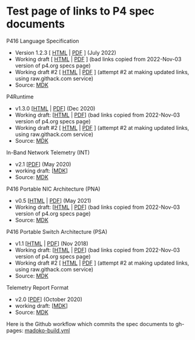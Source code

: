 # Test page of links to P4 spec documents

P416 Language Specification
+ Version 1.2.3 [ [HTML](https://p4.org/p4-spec/docs/P4-16-v-1.2.3.html) | [PDF](https://p4.org/p4-spec/docs/P4-16-v1.2.3.pdf) ] (July 2022)
+ Working draft [ [HTML](https://p4.org/p4-spec/docs/P4-16-working-spec.html) | [PDF](https://p4.org/p4-spec/docs/P4-16-working-spec.pdf) ] (bad links copied from 2022-Nov-03 version of p4.org specs page)
+ Working draft #2 [ [HTML](https://raw.githack.com/p4lang/p4-spec/gh-pages/docs/P4-16-working-spec.html) | [PDF](https://raw.githack.com/p4lang/p4-spec/gh-pages/docs/P4-16-working-spec.pdf) ] (attempt #2 at making updated links, using raw.githack.com service)
+ Source: [MDK](https://github.com/p4lang/p4-spec/blob/main/p4-16/spec/P4-16-spec.mdk)

P4Runtime
+ v1.3.0 [[HTML](https://p4.org/p4-spec/p4runtime/v1.3.0/P4Runtime-Spec.html) | [PDF](https://p4.org/p4-spec/p4runtime/v1.3.0/P4Runtime-Spec.pdf)] (Dec 2020)
+ Working draft: [[HTML](https://p4.org/p4-spec/p4runtime/main/P4Runtime-Spec.html) | [PDF](https://p4.org/p4-spec/p4runtime/main/P4Runtime-Spec.pdf)] (bad links copied from 2022-Nov-03 version of p4.org specs page)
+ Working draft #2 [ [HTML](https://raw.githack.com/p4lang/p4runtime/gh-pages/spec/main/P4Runtime-Spec.html) | [PDF](https://raw.githack.com/p4lang/p4runtime/gh-pages/spec/main/P4Runtime-Spec.pdf) ] (attempt #2 at making updated links, using raw.githack.com service)
+ Source: [MDK](https://github.com/p4lang/p4runtime/blob/main/docs/v1/P4Runtime-Spec.mdk)

In-Band Network Telemetry (INT)
+ v2.1 [[PDF](https://p4.org/p4-spec/docs/INT_v2_1.pdf)] (May 2020)
+ working draft: [[MDK](https://github.com/p4lang/p4-applications/blob/master/telemetry/specs/INT.mdk)]
+ Source:         [MDK](https://github.com/p4lang/p4-applications/blob/master/telemetry/specs/INT.mdk)

P416 Portable NIC Architecture (PNA)
+ v0.5 [[HTML](https://p4.org/p4-spec/docs/PNA-v0.5.0.html) | [PDF](https://p4.org/p4-spec/docs/PNA-v0.5.0.pdf)] (May 2021)
+ Working draft: [[HTML](https://p4.org/p4-spec/docs/PNA.html) | [PDF](https://p4.org/p4-spec/docs/PNA.pdf)] (bad links copied from 2022-Nov-03 version of p4.org specs page)
+ Source: [MDK](https://github.com/p4lang/pna/blob/main/PNA.mdk)

P416 Portable Switch Architecture (PSA)
+ v1.1 [[HTML](https://p4.org/p4-spec/docs/PSA-v1.1.0.html) | [PDF](https://p4.org/p4-spec/docs/PSA-v1.1.0.pdf)] (Nov 2018)
+ Working draft: [[HTML](https://p4.org/p4-spec/docs/PSA.html) | [PDF](https://p4.org/p4-spec/docs/PSA.pdf)] (bad links copied from 2022-Nov-03 version of p4.org specs page)
+ Working draft #2 [ [HTML](https://raw.githack.com/p4lang/p4-spec/gh-pages/docs/PSA.html) | [PDF](https://raw.githack.com/p4lang/p4-spec/gh-pages/docs/PSA.pdf) ] (attempt #2 at making updated links, using raw.githack.com service)
+ Source: [MDK](https://github.com/p4lang/p4-spec/blob/main/p4-16/psa/PSA.mdk)

Telemetry Report Format
+ v2.0 [[PDF](https://p4.org/p4-spec/docs/telemetry_report_v2_0.pdf)] (October 2020)
+ working draft: [[MDK](https://github.com/p4lang/p4-applications/blob/master/telemetry/specs/telemetry_report.mdk)]
+ Source:         [MDK](https://github.com/p4lang/p4-applications/blob/master/telemetry/specs/telemetry_report.mdk)

Here is the Github workflow which commits the spec documents to
gh-pages:
[madoko-build.yml](https://github.com/p4lang/p4-spec/blob/main/.github/workflows/madoko-build.yml)

